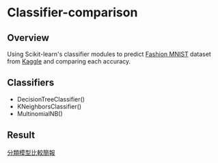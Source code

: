 # Classifier-comparison

## Overview

Using Scikit-learn's classifier modules to predict [Fashion MNIST](https://www.kaggle.com/datasets/zalando-research/fashionmnist) dataset from [Kaggle](https://www.kaggle.com/) and comparing each accuracy.

## Classifiers

- DecisionTreeClassifier()
- KNeighborsClassifier()
- MultinomialNB()

## Result

[分類模型⽐較簡報](https://github.com/chsiang426/Classifier-comparison/blob/main/%E5%88%86%E9%A1%9E%E6%A8%A1%E5%9E%8B%E6%AF%94%E8%BC%83%E7%B0%A1%E5%A0%B1.pdf)
